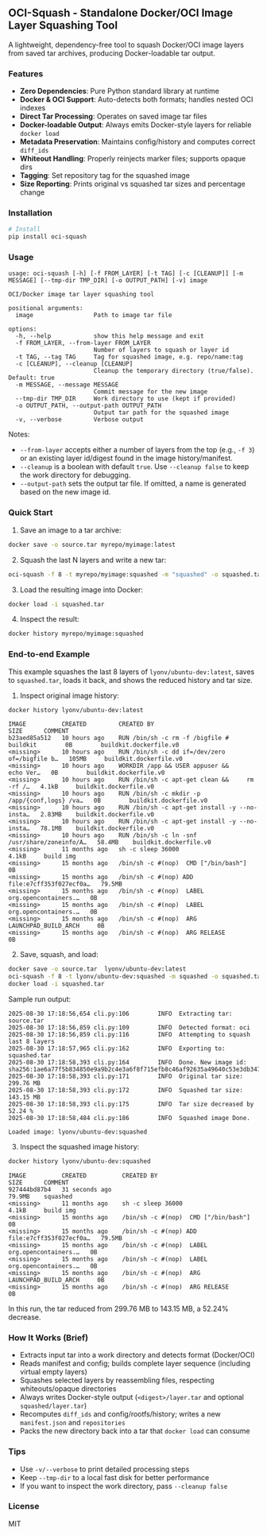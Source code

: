 ## OCI-Squash - Standalone Docker/OCI Image Layer Squashing Tool

A lightweight, dependency-free tool to squash Docker/OCI image layers from saved tar archives, producing Docker-loadable tar output.

### Features

- **Zero Dependencies**: Pure Python standard library at runtime
- **Docker & OCI Support**: Auto-detects both formats; handles nested OCI indexes
- **Direct Tar Processing**: Operates on saved image tar files
- **Docker-loadable Output**: Always emits Docker-style layers for reliable `docker load`
- **Metadata Preservation**: Maintains config/history and computes correct `diff_ids`
- **Whiteout Handling**: Properly reinjects marker files; supports opaque dirs
- **Tagging**: Set repository tag for the squashed image
- **Size Reporting**: Prints original vs squashed tar sizes and percentage change

### Installation

```bash
# Install
pip install oci-squash

```

### Usage

```text
usage: oci-squash [-h] [-f FROM_LAYER] [-t TAG] [-c [CLEANUP]] [-m MESSAGE] [--tmp-dir TMP_DIR] [-o OUTPUT_PATH] [-v] image

OCI/Docker image tar layer squashing tool

positional arguments:
  image                 Path to image tar file

options:
  -h, --help            show this help message and exit
  -f FROM_LAYER, --from-layer FROM_LAYER
                        Number of layers to squash or layer id
  -t TAG, --tag TAG     Tag for squashed image, e.g. repo/name:tag
  -c [CLEANUP], --cleanup [CLEANUP]
                        Cleanup the temporary directory (true/false). Default: true
  -m MESSAGE, --message MESSAGE
                        Commit message for the new image
  --tmp-dir TMP_DIR     Work directory to use (kept if provided)
  -o OUTPUT_PATH, --output-path OUTPUT_PATH
                        Output tar path for the squashed image
  -v, --verbose         Verbose output
```

Notes:
- `--from-layer` accepts either a number of layers from the top (e.g., `-f 3`) or an existing layer id/digest found in the image history/manifest.
- `--cleanup` is a boolean with default `true`. Use `--cleanup false` to keep the work directory for debugging.
- `--output-path` sets the output tar file. If omitted, a name is generated based on the new image id.

### Quick Start

1) Save an image to a tar archive:
```bash
docker save -o source.tar myrepo/myimage:latest
```

2) Squash the last N layers and write a new tar:
```bash
oci-squash -f 8 -t myrepo/myimage:squashed -m "squashed" -o squashed.tar source.tar
```

3) Load the resulting image into Docker:
```bash
docker load -i squashed.tar
```

4) Inspect the result:
```bash
docker history myrepo/myimage:squashed
```


### End-to-end Example

This example squashes the last 8 layers of `lyonv/ubuntu-dev:latest`, saves to `squashed.tar`, loads it back, and shows the reduced history and tar size.

1) Inspect original image history:
```bash
docker history lyonv/ubuntu-dev:latest
```

```text
IMAGE          CREATED         CREATED BY                                      SIZE      COMMENT
b23aed85a512   10 hours ago    RUN /bin/sh -c rm -f /bigfile # buildkit        0B        buildkit.dockerfile.v0
<missing>      10 hours ago    RUN /bin/sh -c dd if=/dev/zero of=/bigfile b…   105MB     buildkit.dockerfile.v0
<missing>      10 hours ago    WORKDIR /app && USER appuser &&     echo Ver…   0B        buildkit.dockerfile.v0
<missing>      10 hours ago    RUN /bin/sh -c apt-get clean &&     rm -rf /…   4.1kB     buildkit.dockerfile.v0
<missing>      10 hours ago    RUN /bin/sh -c mkdir -p /app/{conf,logs} /va…   0B        buildkit.dockerfile.v0
<missing>      10 hours ago    RUN /bin/sh -c apt-get install -y --no-insta…   2.83MB    buildkit.dockerfile.v0
<missing>      10 hours ago    RUN /bin/sh -c apt-get install -y --no-insta…   78.1MB    buildkit.dockerfile.v0
<missing>      10 hours ago    RUN /bin/sh -c ln -snf /usr/share/zoneinfo/A…   58.4MB    buildkit.dockerfile.v0
<missing>      11 months ago   sh -c sleep 36000                               4.1kB     build img
<missing>      15 months ago   /bin/sh -c #(nop)  CMD ["/bin/bash"]            0B        
<missing>      15 months ago   /bin/sh -c #(nop) ADD file:e7cff353f027ecf0a…   79.5MB    
<missing>      15 months ago   /bin/sh -c #(nop)  LABEL org.opencontainers.…   0B        
<missing>      15 months ago   /bin/sh -c #(nop)  LABEL org.opencontainers.…   0B        
<missing>      15 months ago   /bin/sh -c #(nop)  ARG LAUNCHPAD_BUILD_ARCH     0B        
<missing>      15 months ago   /bin/sh -c #(nop)  ARG RELEASE                  0B        
```

2) Save, squash, and load:
```bash
docker save -o source.tar  lyonv/ubuntu-dev:latest
oci-squash -f 8 -t lyonv/ubuntu-dev:squashed -m squashed -o squashed.tar source.tar
docker load -i squashed.tar
```

Sample run output:
```text
2025-08-30 17:18:56,654 cli.py:106        INFO  Extracting tar: source.tar
2025-08-30 17:18:56,859 cli.py:109        INFO  Detected format: oci
2025-08-30 17:18:56,859 cli.py:116        INFO  Attempting to squash last 8 layers
2025-08-30 17:18:57,965 cli.py:162        INFO  Exporting to: squashed.tar
2025-08-30 17:18:58,393 cli.py:164        INFO  Done. New image id: sha256:1ae6a77f5b834850e9a9b2c4e3a6f8f715efb8c46af92635a49640c53e3db347
2025-08-30 17:18:58,393 cli.py:171        INFO  Original tar size: 299.76 MB
2025-08-30 17:18:58,393 cli.py:172        INFO  Squashed tar size: 143.15 MB
2025-08-30 17:18:58,393 cli.py:175        INFO  Tar size decreased by 52.24 %
2025-08-30 17:18:58,484 cli.py:186        INFO  Squashed image Done.

Loaded image: lyonv/ubuntu-dev:squashed
```

3) Inspect the squashed image history:
```bash
docker history lyonv/ubuntu-dev:squashed
```

```text
IMAGE          CREATED          CREATED BY                                      SIZE      COMMENT
927444bd87b4   31 seconds ago                                                   79.9MB    squashed
<missing>      11 months ago    sh -c sleep 36000                               4.1kB     build img
<missing>      15 months ago    /bin/sh -c #(nop)  CMD ["/bin/bash"]            0B        
<missing>      15 months ago    /bin/sh -c #(nop) ADD file:e7cff353f027ecf0a…   79.5MB    
<missing>      15 months ago    /bin/sh -c #(nop)  LABEL org.opencontainers.…   0B        
<missing>      15 months ago    /bin/sh -c #(nop)  LABEL org.opencontainers.…   0B        
<missing>      15 months ago    /bin/sh -c #(nop)  ARG LAUNCHPAD_BUILD_ARCH     0B        
<missing>      15 months ago    /bin/sh -c #(nop)  ARG RELEASE                  0B        
```

In this run, the tar reduced from 299.76 MB to 143.15 MB, a 52.24% decrease.





### How It Works (Brief)

- Extracts input tar into a work directory and detects format (Docker/OCI)
- Reads manifest and config; builds complete layer sequence (including virtual empty layers)
- Squashes selected layers by reassembling files, respecting whiteouts/opaque directories
- Always writes Docker-style output (`<digest>/layer.tar` and optional `squashed/layer.tar`)
- Recomputes `diff_ids` and config/rootfs/history; writes a new `manifest.json` and `repositories`
- Packs the new directory back into a tar that `docker load` can consume

### Tips

- Use `-v/--verbose` to print detailed processing steps
- Keep `--tmp-dir` to a local fast disk for better performance
- If you want to inspect the work directory, pass `--cleanup false`

### License

MIT
